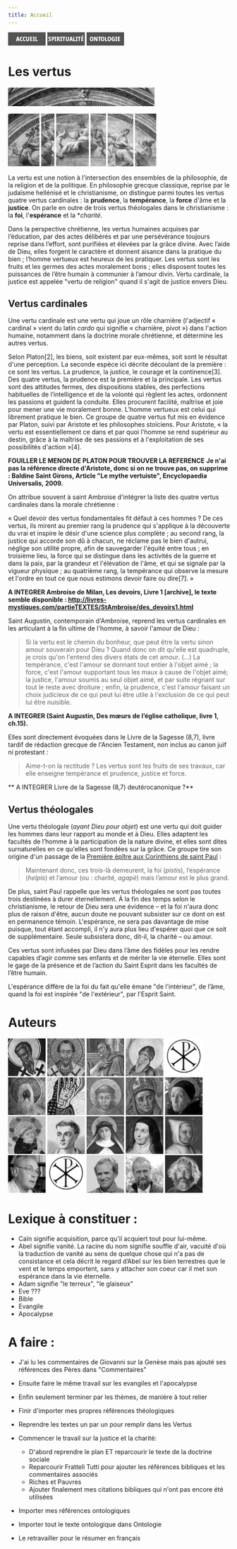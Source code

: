 ```yaml
---
title: Accueil
---
```


[<img src="/images/accueil.png">](/)
[<img src="/images/spiritualite.png">](/pages/spiritualite.html)
[<img src="/images/ontologie.png">](/pages/ontologie.html)

# Les vertus

[<img src="/images/justice_raphael.png">](/pages/justice.html)

[<img src="/images/force_raphael.png">](/pages/force.html)
[<img src="/images/charite_raphael.png">](/pages/charite.html)
[<img src="/images/prudence_raphael.png">](/pages/prudence.html)
[<img src="/images/esperance_raphael.png">](/pages/esperance.html)
[<img src="/images/temperance_raphael.png">](/pages/temperance.html)
[<img src="/images/foi_raphael.png">](/pages/foi.html)

La vertu est une notion à l'intersection des ensembles de la philosophie, de la religion et de la politique. En philosophie grecque classique, reprise par le judaïsme hellénisé et le christianisme, on distingue parmi toutes les vertus quatre vertus cardinales : la **prudence**, la **tempérance**, la **force** d'âme et la **justice**. On parle en outre de trois vertus théologales dans le christianisme : la **foi**, l'**espérance** et la **charité*.

Dans la perspective chrétienne, les vertus humaines acquises par l’éducation, par des actes délibérés et par une persévérance toujours reprise dans l’effort, sont purifiées et élevées par la grâce divine. Avec l’aide de Dieu, elles forgent le caractère et donnent aisance dans la pratique du bien ; l’homme vertueux est heureux de les pratiquer. Les vertus sont les fruits et les germes des actes moralement bons ; elles disposent toutes les puissances de l’être humain à communier à l’amour divin. Vertu cardinale, la justice est appelée "vertu de religion" quand il s'agit de justice envers Dieu.

## Vertus cardinales
Une vertu cardinale est une vertu qui joue un rôle charnière (l'adjectif « cardinal » vient du latin *cardo* qui signifie « charnière, pivot ») dans l'action humaine, notamment dans la doctrine morale chrétienne, et détermine les autres vertus.

Selon Platon[2], les biens, soit existent par eux-mêmes, soit sont le résultat d'une perception. La seconde espèce ici décrite découlant de la première : ce sont les vertus. La prudence, la justice, le courage et la continence[3]. Des quatre vertus, la prudence est la première et la principale. Les vertus sont des attitudes fermes, des dispositions stables, des perfections habituelles de l’intelligence et de la volonté qui règlent les actes, ordonnent les passions et guident la conduite. Elles procurent facilité, maîtrise et joie pour mener une vie moralement bonne. L’homme vertueux est celui qui librement pratique le bien. Ce groupe de quatre vertus fut mis en évidence par Platon, suivi par Aristote et les philosophes stoïciens. Pour Aristote, « la vertu est essentiellement ce dans et par quoi l'homme se rend supérieur au destin, grâce à la maîtrise de ses passions et à l'exploitation de ses possibilités d'action »[4].

**FOUILLER LE MENON DE PLATON POUR TROUVER LA REFERENCE**
**Je n'ai pas la référence directe d'Aristote, donc si on ne trouve pas, on supprime : Baldine Saint Girons, Article "Le mythe vertuiste", Encyclopaedia Universalis, 2009.**


On attribue souvent à saint Ambroise d'intégrer la liste des quatre vertus cardinales dans la morale chrétienne :

« Quel devoir des vertus fondamentales fit défaut à ces hommes ? De ces vertus, ils mirent au premier rang la prudence qui s'applique à la découverte du vrai et inspire le désir d'une science plus complète ; au second rang, la justice qui accorde son dû à chacun, ne réclame pas le bien d'autrui, néglige son utilité propre, afin de sauvegarder l'équité entre tous ; en troisième lieu, la force qui se distingue dans les activités de la guerre et dans la paix, par la grandeur et l'élévation de l'âme, et qui se signale par la vigueur physique ; au quatrième rang, la tempérance qui observe la mesure et l'ordre en tout ce que nous estimons devoir faire ou dire[7]. »

**A INTEGRER Ambroise de Milan, Les devoirs, Livre 1 [archive], le texte semble disponible : http://livres-mystiques.com/partieTEXTES/StAmbroise/des_devoirs1.html**

Saint Augustin, contemporain d'Ambroise, reprend les vertus cardinales en les articulant à la fin ultime de l'homme, à savoir l'amour de Dieu :

>Si la vertu est le chemin du bonheur, que peut être la vertu sinon amour souverain pour Dieu ? Quand donc on dit qu'elle est quadruple, je crois qu'on l'entend des divers états de cet amour. (…) La tempérance, c'est l'amour se donnant tout entier à l'objet aimé ; la force, c'est l'amour supportant tous les maux à cause de l'objet aimé; la justice, l'amour soumis au seul objet aimé, et par suite régnant sur tout le reste avec droiture ; enfin, la prudence, c'est l'amour faisant un choix judicieux de ce qui peut lui être utile à l'exclusion de ce qui peut lui être nuisible.


**A INTEGRER (Saint Augustin, Des mœurs de l’église catholique, livre 1, ch.15).**


Elles sont directement évoquées dans le Livre de la Sagesse (8,7), livre tardif de rédaction grecque de l'Ancien Testament, non inclus au canon juif ni protestant :

>Aime-t-on la rectitude ? Les vertus sont les fruits de ses travaux, car elle enseigne tempérance et prudence, justice et force.

** A INTEGRER Livre de la Sagesse (8,7) deutérocanonique ?**



## Vertus théologales
Une vertu théologale (*ayant Dieu pour objet*) est une vertu qui doit guider les hommes dans leur rapport au monde et à Dieu. Elles adaptent les facultés de l’homme à la participation de la nature divine, et elles sont dites surnaturelles en ce qu'elles sont fondées sur la grâce. Ce groupe tire son origine d'un passage de la [Première épître aux Corinthiens de saint Paul](/pages/nouveautestament.html#1corinthiens-13-1-1) :

> Maintenant donc, ces trois-là demeurent, la foi (*pistis*), l’espérance (*helpis*) et l’amour (ou : charité, *agapè*) mais l’amour est le plus grand.

De plus, saint Paul rappelle que les vertus théologales ne sont pas toutes trois destinées à durer éternellement. À la fin des temps selon le christianisme, le retour de Dieu sera une évidence – et la foi n'aura donc plus de raison d'être, aucun doute ne pouvant subsister sur ce dont on est en permanence témoin. L'espérance, ne sera pas davantage de mise puisque, tout étant accompli, il n'y aura plus lieu d'espérer quoi que ce soit de supplémentaire. Seule subsistera donc, dit-il, la charité – ou amour.

Ces vertus sont infusées par Dieu dans l’âme des fidèles pour les rendre capables d’agir comme ses enfants et de mériter la vie éternelle. Elles sont le gage de la présence et de l’action du Saint Esprit dans les facultés de l’être humain.

L'espérance diffère de la foi du fait qu'elle émane "de l'intérieur", de l’âme, quand la foi est inspirée "de l'extérieur", par l'Esprit Saint.





# Auteurs

[<img src="/images/gregoiredenysse.png">](/references/gregoiredenysse.md)
[<img src="/images/jeanchrysostome.png">](/references/jeanchrysostome.md)
[<img src="/images/augustindhippone.png">](/references/augustindhippone.md)
[<img src="/images/symeonlenouveautheologien.png">](/references/symeonlenouveautheologien.md)
[<img src="/images/nopicture.png">](/references/basiledeseleucie.md)
[<img src="/images/macairedescete.png">](/references/macairedescete.md)
[<img src="/images/hildegardedebingen.png">](/references/hildegardedebingen.md)
[<img src="/images/francoisdassise.png">](/references/francoisdassise.md)
[<img src="/images/bonaventuredebagnoregio.png">](/references/bonaventuredebagnoregio.md)
[<img src="/images/eckhartdehochheim.png">](/references/eckhartdehochheim.md)
[<img src="/images/henrisuso.png">](/references/henrisuso.md)
[<img src="/images/jeantauler.png">](/references/jeantauler.md)
[<img src="/images/catherinedesienne.png">](/references/catherinedesienne.md)
[<img src="/images/theresedavila.png">](/references/theresedavila.md)
[<img src="/images/lanspergius.png">](/references/lanspergius.md)
[<img src="/images/philippesellier.png">](/references/philippesellier.md)
[<img src="/images/nopicture.png">](/references/henrydumery.md)
[<img src="/images/danielmaurin.png">](/references/danielmaurin.md)
[<img src="/images/jeanyvesleloup.png">](/references/jeanyvesleloup.md)
[<img src="/images/giovannipolito.png">](/references/giovannipolito.md)








# Lexique à constituer :
- Caïn signifie acquisition, parce qu’il acquiert tout pour lui-même.
- Abel signifie vanité. La racine du nom signifie souffle d'air, vacuité d'où la traduction de vanité au sens de quelque chose qui n'a pas de consistance et cela décrit le regard d’Abel sur les bien terrestres que le vent et le temps emportent, sans y attacher son coeur car il met son espérance dans la vie éternelle.
- Adam signifie "le terreux", "le glaiseux"
- Eve ???
- Bible
- Evangile
- Apocalypse

# A faire :
- J'ai lu les commentaires de Giovanni sur la Genèse mais pas ajouté ses références des Pères dans "Commentaires"
- Ensuite faire le même travail sur les evangiles et l'apocalypse
- Enfin seulement terminer par les thèmes, de manière à tout relier

- Finir d'importer mes propres références théologiques
- Reprendre les textes un par un pour remplir dans les Vertus
- Commencer le travail sur la justice et la charité:
	- D'abord reprendre le plan ET reparcourir le texte de la doctrine sociale
	- Reparcourir Fratteli Tutti pour ajouter les références bibliques et les commentaires associés
	- Riches et Pauvres
	- Ajouter finalement mes citations bibliques qui n'ont pas encore été utilisées

- Importer mes références ontologiques
- Importer tout le texte ontologique dans Ontologie
- Le retravailler pour le résumer en français